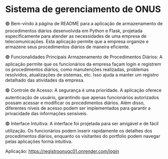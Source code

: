 <h1>Sistema de gerenciamento de ONUS</h1>
🟢 Bem-vindo à página de README para a aplicação de armazenamento de procedimentos diários desenvolvida em Python e Flask, projetada especificamente para atender as necessidades de uma empresa de telecomunicações. 
Esta aplicação permite que a empresa organize e armazene seus procedimentos diários de maneira eficiente.

🟢 Funcionalidades Principais
Armazenamento de Procedimentos Diários: A aplicação permite que os funcionários da empresa façam login e registrem os procedimentos diários, como manutenções realizadas, problemas resolvidos, atualizações de sistemas, etc. Isso ajuda a manter um registro detalhado das atividades da empresa.

🟢 Controle de Acesso: A segurança é uma prioridade. A aplicação oferece autenticação de usuário, garantindo que apenas funcionários autorizados possam acessar e modificar os procedimentos diários. Além disso, diferentes níveis de acesso podem ser implementados para garantir a privacidade das informações sensíveis.

🟢 Interface Intuitiva: A interface foi projetada para ser amigável e de fácil utilização. Os funcionários podem inserir rapidamente os detalhes dos procedimentos diários, enquanto os visitantes do portfolio podem navegar pelas aplicações forma intuitiva.

Aplicação:
https://registroonugc01.onrender.com/login
